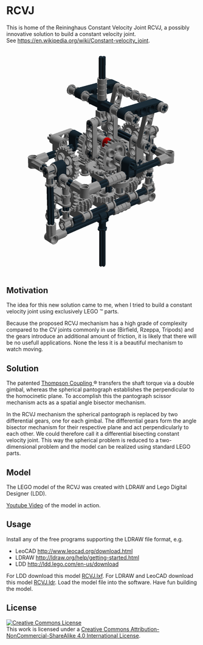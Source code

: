 # RCVJ

This is home of the Reininghaus Constant Velocity Joint RCVJ, a possibly innovative solution to build a constant velocity joint.<br>
See https://en.wikipedia.org/wiki/Constant-velocity_joint.

![RCVJ.png](docs/RCVJ.png)

## Motivation

The idea for this new solution came to me, when I tried to build a constant velocity joint using exclusively LEGO &trade; parts.

Because the proposed RCVJ mechanism has a high grade of complexity compared to the CV joints commonly in use (Birfield, Rzeppa, Tripods) and the gears introduce an additional amount of friction, it is likely that there will be no usefull applications. None the less it is a beautiful mechanism to watch moving.

## Solution

The patented [Thompson Coupling ](https://en.wikipedia.org/wiki/Constant-velocity_joint#Thompson_coupling) &reg; transfers the shaft torque via a double gimbal, whereas the spherical pantograph establishes the perpendicular to the homocinetic plane. To accomplish this the pantograph scissor mechanism acts as a spatial angle bisector mechanism.

In the RCVJ mechanism the spherical pantograph is replaced by two differential gears, one for each gimbal. The differential gears form the angle bisector mechanism for their respective plane and act perpendicularly to each other. We could therefore call it a differential bisecting constant velocity joint. This way the spherical problem is reduced to a two-dimensional problem and the model can be realized using standard LEGO parts.

## Model

The LEGO model of the RCVJ was created with LDRAW and Lego Digital Designer (LDD).

[Youtube Video](https://www.youtube.com/embed/okMCTcgzmAw?ecver=2) of the model in action.

## Usage

Install any of the free programs supporting the LDRAW file format, e.g.

* LeoCAD http://www.leocad.org/download.html
* LDRAW http://ldraw.org/help/getting-started.html
* LDD http://ldd.lego.com/en-us/download

For LDD download this model [RCVJ.lxf](model/RCVJ.lxf). For LDRAW and LeoCAD download this model [RCVJ.ldr](model/RCVJ.ldr). Load the model file into the software. Have fun building the model.

## License

<a rel="license" href="http://creativecommons.org/licenses/by-nc-sa/4.0/"><img alt="Creative Commons License" style="border-width:0" src="https://i.creativecommons.org/l/by-nc-sa/4.0/88x31.png" /></a><br />This work is licensed under a <a rel="license" href="http://creativecommons.org/licenses/by-nc-sa/4.0/">Creative Commons Attribution-NonCommercial-ShareAlike 4.0 International License</a>.

